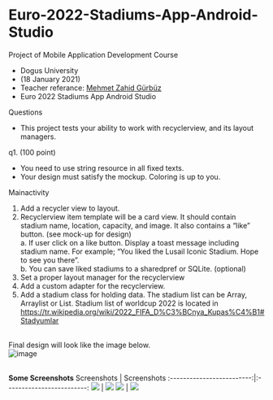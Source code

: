 # Euro-2022-Stadiums-App-Android-Studio

Project of Mobile Application Development Course
- Dogus University
- (18 January 2021)
- Teacher referance: <a href="http://www.zahidgurbuz.com/">Mehmet Zahid Gürbüz</a>
- Euro 2022 Stadiums App Android Studio

Questions
- This project tests your ability to work with recyclerview, and its layout managers.

q1. (100 point)
- You need to use string resource in all fixed texts.
- Your design must satisfy the mockup. Coloring is up to you.


Mainactivity
1.	Add a recycler view to layout.
2.	Recyclerview item template will be a card view. It should contain stadium name, location, capacity, and image. It also contains a “like” button. (see mock-up for design)
<br>a.	If user click on a like button. Display a toast message including stadium name. For example; “You liked the Lusail Iconic Stadium. Hope to see you there”.
<br>b.	You can save liked stadiums to a sharedpref or SQLite. (optional)
3.	Set a proper layout manager for the recyclerview
4.	Add a custom adapter for the recyclerview.  
5.	Add a stadium class for holding data. The stadium list can be Array, Arraylist or List.
Stadium list of worldcup 2022 is located in https://tr.wikipedia.org/wiki/2022_FIFA_D%C3%BCnya_Kupas%C4%B1#Stadyumlar 

<br>Final design will look like the image below.<br>
![image](https://user-images.githubusercontent.com/61656752/173208293-62dea0fb-c315-4824-b9a2-11dbe1898aad.png)

<br><b>Some Screenshots</b>
Screenshots           |  Screenshots 
:-------------------------:|:-------------------------:
![](https://user-images.githubusercontent.com/61656752/160023887-21dfee6f-1148-47ec-a3ae-d434d9e5474e.jpg)  |  ![](https://user-images.githubusercontent.com/61656752/160023892-a81494b8-c2e0-4b32-9934-c8fb5eacf94e.jpg)
![](https://user-images.githubusercontent.com/61656752/160023894-32a44842-9435-4d0b-a9aa-0156696d7db6.jpg)  |  ![](https://user-images.githubusercontent.com/61656752/160023896-87c9f81f-9da1-4ace-afaf-fe1f655bb087.jpg)

